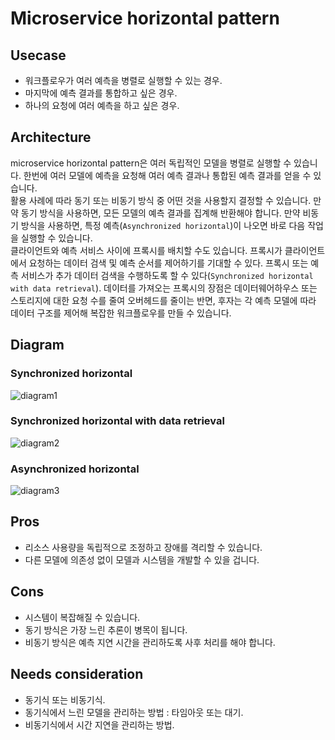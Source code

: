 # Microservice horizontal pattern

## Usecase
- 워크플로우가 여러 예측을 병렬로 실행할 수 있는 경우.
- 마지막에 예측 결과를 통합하고 싶은 경우.
- 하나의 요청에 여러 예측을 하고 싶은 경우.


## Architecture

microservice horizontal pattern은 여러 독립적인 모델을 병렬로 실행할 수 있습니다. 한번에 여러 모델에 예측을 요청해 여러 예측 결과나 통합된 예측 결과를 얻을 수 있습니다. <br>
활용 사례에 따라 동기 또는 비동기 방식 중 어떤 것을 사용할지 결정할 수 있습니다. 만약 동기 방식을 사용하면, 모든 모델의 예측 결과를 집계해 반환해야 합니다. 만약 비동기 방식을 사용하면, 특정 예측(`Asynchronized horizontal`)이 나오면 바로 다음 작업을 실행할 수 있습니다.<br>
클라이언트와 예측 서비스 사이에 프록시를 배치할 수도 있습니다. 프록시가 클라이언트에서 요청하는 데이터 검색 및 예측 순서를 제어하기를 기대할 수 있다. 프록시 또는 예측 서비스가 추가 데이터 검색을 수행하도록 할 수 있다(`Synchronized horizontal with data retrieval`). 데이터를 가져오는 프록시의 장점은 데이터웨어하우스 또는 스토리지에 대한 요청 수를 줄여 오버헤드를 줄이는 반면, 후자는 각 예측 모델에 따라 데이터 구조를 제어해 복잡한 워크플로우를 만들 수 있습니다.

## Diagram
### Synchronized horizontal
![diagram1](diagram1.png)

### Synchronized horizontal with data retrieval
![diagram2](diagram2.png)

### Asynchronized horizontal
![diagram3](diagram3.png)

## Pros
- 리소스 사용량을 독립적으로 조정하고 장애를 격리할 수 있습니다.
- 다른 모델에 의존성 없이 모델과 시스템을 개발할 수 있을 겁니다.

## Cons
- 시스템이 복잡해질 수 있습니다.
- 동기 방식은 가장 느린 추론이 병목이 됩니다.
- 비동기 방식은 예측 지연 시간을 관리하도록 사후 처리를 해야 합니다.

## Needs consideration
- 동기식 또는 비동기식.
- 동기식에서 느린 모델을 관리하는 방법 : 타임아웃 또는 대기.
- 비동기식에서 시간 지연을 관리하는 방법.